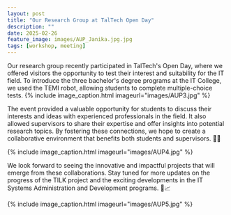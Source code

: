 ```yaml
---
layout: post
title: "Our Research Group at TalTech Open Day"
description: ""
date: 2025-02-26
feature_image: images/AUP_Janika.jpg.jpg
tags: [workshop, meeting]
---
```

Our research group recently participated in TalTech's Open Day, where we offered visitors the opportunity to test their interest and suitability for the IT field. To introduce the three bachelor's degree programs at the IT College, we used the TEMI robot, allowing students to complete multiple-choice tests.
{% include image_caption.html imageurl="images/AUP3.jpg" %}

<!--more-->

The event provided a valuable opportunity for students to discuss their interests and ideas with experienced professionals in the field. It also allowed supervisors to share their expertise and offer insights into potential research topics. By fostering these connections, we hope to create a collaborative environment that benefits both students and supervisors. 🌟🔗

{% include image_caption.html imageurl="images/AUP4.jpg" %}

We look forward to seeing the innovative and impactful projects that will emerge from these collaborations. Stay tuned for more updates on the progress of the TILK project and the exciting developments in the IT Systems Administration and Development programs. 🚀📈

{% include image_caption.html imageurl="images/AUP5.jpg" %}


